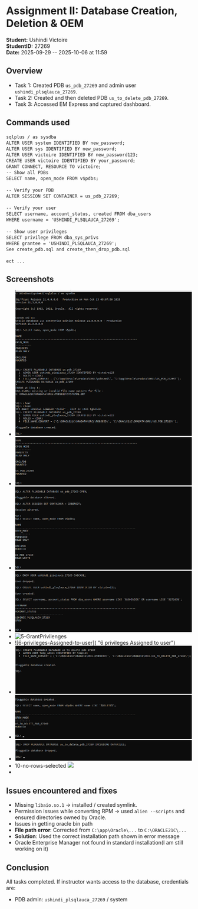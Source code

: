 # Assignment II: Database Creation, Deletion & OEM

**Student:** Ushindi Victoire  
**StudentID:** 27269  
**Date:** 2025-09-29  -- 2025-10-06 at 11:59

## Overview
- Task 1: Created PDB `us_pdb_27269` and admin user `ushindi_plsqlauca_27269`.
- Task 2: Created and then deleted PDB `us_to_delete_pdb_27269`.
- Task 3: Accessed EM Express and captured dashboard.

## Commands used
```
sqlplus / as sysdba
ALTER USER system IDENTIFIED BY new_password;
ALTER USER sys IDENTIFIED BY new_password;
ALTER USER victoire IDENTIFIED BY new_password123;
CREATE USER victoire IDENTIFIED BY your_password;
GRANT CONNECT, RESOURCE TO victoire;
-- Show all PDBs
SELECT name, open_mode FROM v$pdbs;

-- Verify your PDB
ALTER SESSION SET CONTAINER = us_pdb_27269;

-- Verify your user
SELECT username, account_status, created FROM dba_users 
WHERE username = 'USHINDI_PLSQLAUCA_27269';

-- Show user privileges
SELECT privilege FROM dba_sys_privs 
WHERE grantee = 'USHINDI_PLSQLAUCA_27269';
See create_pdb.sql and create_then_drop_pdb.sql

ect ...

```

## Screenshots
- ![1-Pluggable-database-created](./found-img/1-Pluggable-database-created.png "Pluggable database created")
- ![2- PDB US_PDB_27269](./found-img/2-%20PDB%20US_PDB_27269.png "2- PDB US_PDB_27269")
- ![3-read-and-write](./found-img/3-read-and-write.png "Read and write")
- ![4-create-user](./found-img/4-create-user.png "Create user")
- ![5-GrantPrivilenges](./found-img/ "Grant Privilenges ")
- ![6-privileges-Assigned-to-user]( "6 privileges Assigned to user")
- ![7-Pluggable-database-created](./found-img/7-Pluggable-database-created.png "Pluggable database created")
- ![8-Verify-creation](./found-img/8-Verify-creation.png "Verify creation")
- ![9-Pluggable-database-dropped](./found-img/9-Pluggable-database-dropped.png "Pluggable database dropped")
- 10-no-rows-selected ![]( "")
-

## Issues encountered and fixes
- Missing `libaio.so.1` → installed / created symlink.
- Permission issues while converting RPM → used `alien --scripts` and ensured directories owned by Oracle.
- Issues in getting oracle bin path
- **File path error**: Corrected from `C:\app\Oracle\...` to `C:\ORACLE21C\...`
- **Solution**: Used the correct installation path shown in error message
- Oracle Enterprise Manager not found in standard installation(I am still working on it)

## Conclusion
All tasks completed. If instructor wants access to the database, credentials are:
- PDB admin: `ushindi_plsqlauca_27269` / system
